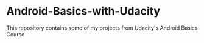 # Android-Basics-with-Udacity
This repository contains some of my projects from Udacity's Android Basics Course
